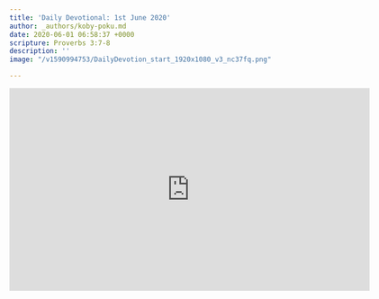 ```yaml
---
title: 'Daily Devotional: 1st June 2020'
author: _authors/koby-poku.md
date: 2020-06-01 06:58:37 +0000
scripture: Proverbs 3:7-8
description: ''
image: "/v1590994753/DailyDevotion_start_1920x1080_v3_nc37fq.png"

---
```

<iframe src="https://player.vimeo.com/video/424591022" width="640" height="360" frameborder="0" allow="autoplay; fullscreen" allowfullscreen></iframe>